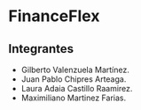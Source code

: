 # FinanceFlex
## Integrantes

 - Gilberto Valenzuela Martínez.
 - Juan Pablo Chipres Arteaga.
 - Laura Adaia Castillo Raamirez.
 - Maximiliano Martinez Farias.

